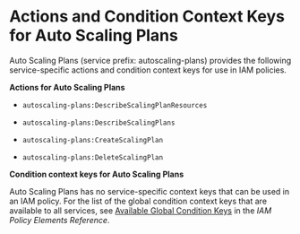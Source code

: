 # Actions and Condition Context Keys for Auto Scaling Plans<a name="list_autoscaling-plans"></a>

Auto Scaling Plans \(service prefix: autoscaling\-plans\) provides the following service\-specific actions and condition context keys for use in IAM policies\.

**Actions for Auto Scaling Plans**

+ `autoscaling-plans:DescribeScalingPlanResources`

+ `autoscaling-plans:DescribeScalingPlans`

+ `autoscaling-plans:CreateScalingPlan`

+ `autoscaling-plans:DeleteScalingPlan`

**Condition context keys for Auto Scaling Plans**

Auto Scaling Plans has no service\-specific context keys that can be used in an IAM policy\. For the list of the global condition context keys that are available to all services, see [Available Global Condition Keys](reference_policies_condition-keys.md#AvailableKeys) in the *IAM Policy Elements Reference*\.